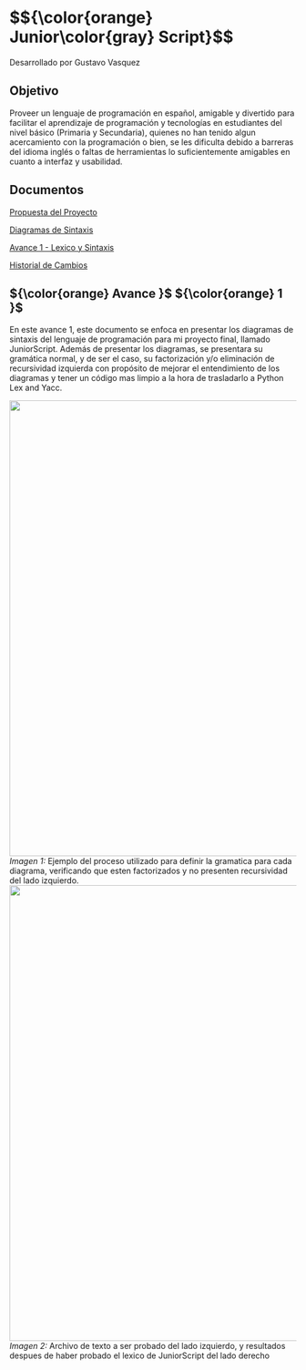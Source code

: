 <h1>  $${\color{orange} Junior\color{gray} Script}$$</h1> 

Desarrollado por Gustavo Vasquez

<h2> Objetivo </h2> 

Proveer un lenguaje de programación en español, amigable y divertido para facilitar el aprendizaje de programación y tecnologías en estudiantes del nivel básico (Primaria y Secundaria), quienes no han tenido algun acercamiento con la programación o bien, se les dificulta debido a barreras del idioma inglés o faltas de herramientas lo suficientemente amigables en cuanto a interfaz y usabilidad.

<h2> Documentos </h2>

[Propuesta del Proyecto](https://docs.google.com/document/d/11z2FRLNSsaUyNhH4F56Ji7I2Z-IUF0dirjkuAZWErZw/edit?usp=share_link)

[Diagramas de Sintaxis](https://docs.google.com/document/d/1wHO3yVg2jM5AVRkd0oPpn_H7fm2oKyFxUV6hfe6DQbY/edit?usp=share_link)

[Avance 1 - Lexico y Sintaxis](https://docs.google.com/document/d/1hvA9DwypM8TK4CWNyRVYMjA5y9_A5_kaswBOoAzozGg/edit?usp=share_link)

[Historial de Cambios](https://docs.google.com/spreadsheets/d/1WmKcr7Q-DdMOmIYtfitnicqKML57uPOTN1yRzgrm4Jc/edit?usp=share_link)

<h2>  ${\color{orange} Avance  }$  ${\color{orange} 1  }$</h2>  

En este avance 1, este documento se enfoca en presentar los diagramas de sintaxis del lenguaje de programación para mi proyecto final, llamado JuniorScript. Además de presentar los diagramas, se presentara su gramática normal, y de ser el caso, su factorización y/o eliminación de recursividad izquierda con propósito de mejorar el entendimiento de los diagramas y tener un código mas limpio a la hora de trasladarlo a Python Lex and Yacc.

<img src="https://github.com/gussvas/JuniorScript/blob/main/Docs/images/1.Example.png" width="800" />
<i> Imagen 1: </i>Ejemplo del proceso utilizado para definir la gramatica para cada diagrama, verificando que esten factorizados y no presenten recursividad del lado izquierdo.

<img src="https://github.com/gussvas/JuniorScript/blob/main/Docs/images/1.Lexer.png" width="800" />
<i> Imagen 2: </i>Archivo de texto a ser probado del lado izquierdo, y resultados despues de haber probado el lexico de JuniorScript del lado derecho